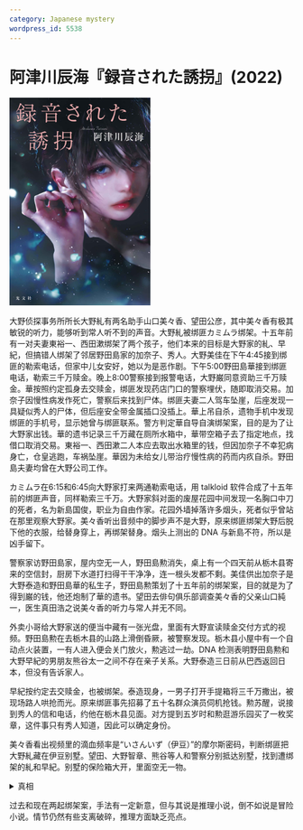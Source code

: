 ```yaml
---
category: Japanese mystery
wordpress_id: 5538
---
```


# 阿津川辰海『録音された誘拐』(2022)

<img src=images/2022_cover.jpg width=250/>

大野侦探事务所所长大野糺有两名助手山口美々香、望田公彦，其中美々香有极其敏锐的听力，能够听到常人听不到的声音。大野糺被绑匪カミムラ绑架。十五年前有一对夫妻東裕一、西田漱绑架了两个孩子，他们本来的目标是大野家的糺、早紀，但搞错人绑架了邻居野田島家的加奈子、秀人。大野美佳在下午4:45接到绑匪的勒索电话，但家中儿女安好，她以为是恶作剧。下午5:00野田島華接到绑匪电话，勒索三千万赎金。晚上8:00警察接到报警电话，大野巌同意资助三千万赎金。華按照约定孤身去交赎金，绑匪发现药店门口的警察埋伏，随即取消交易。加奈子因慢性病发作死亡，警察后来找到尸体。绑匪夫妻二人驾车坠崖，后座发现一具疑似秀人的尸体，但后座安全带金属插口没插上。華上吊自杀，遗物手机中发现绑匪的手机号，显示她曾与绑匪联系。警方判定華自导自演绑架案，目的是为了让大野家出钱。華的遗书记录三千万藏在厕所水箱中，華带空箱子去了指定地点，找借口取消交易。東裕一、西田漱二人本应去取出水箱里的钱，但因加奈子不幸犯病身亡，仓皇逃跑，车祸坠崖。華因为未给女儿带治疗慢性病的药而内疚自杀。野田島夫妻均曾在大野公司工作。

カミムラ在6:15和6:45向大野家打来两通勒索电话，用 talkloid 软件合成了十五年前的绑匪声音，同样勒索三千万。大野家斜对面的废屋花园中间发现一名胸口中刀的死者，名为新島国俊，职业为自由作家。花园外墙掉落许多烟头，死者似乎曾站在那里观察大野家。美々香听出音频中的脚步声不是大野，原来绑匪绑架大野后脱下他的衣服，给替身穿上，再绑架替身。烟头上测出的 DNA 与新島不符，所以是凶手留下。

警察家访野田島家，屋内空无一人，野田島勲消失，桌上有一个四天前从栃木县寄来的空信封，厨房下水道打扫得干干净净，连一根头发都不剩。美佳供出加奈子是大野泰造和野田島華的私生子，野田島勲策划了十五年前的绑架案，目的就是为了得到巌的钱，他还炮制了華的遗书。望田去俳句俱乐部调查美々香的父亲山口純一，医生真田浩之说美々香的听力与常人并无不同。

外卖小哥给大野家送的便当中藏有一张光盘，里面有大野宣读赎金交付方式的视频。野田島勲在去栃木县的山路上滑倒昏厥，被警察发现。栃木县小屋中有一个自动点火装置，一有人进入便会关门放火，勲逃过一劫。DNA 检测表明野田島勲和大野早紀的男朋友熊谷太一之间不存在亲子关系。大野泰造三日前从巴西返回日本，但没有告诉家人。

早紀按约定去交赎金，也被绑架。泰造现身，一男子打开手提箱将三千万撒出，被现场路人哄抢而光。原来绑匪事先招募了五十名群众演员伺机抢钱。勲苏醒，说接到秀人的信和电话，约他在栃木县见面。对方提到五岁时和勲逛游乐园买了一枚奖章，这件事只有秀人知道，因此可以确定身份。

美々香看出视频里的滴血频率是“いさんいず（伊豆）”的摩尔斯密码，判断绑匪把大野糺藏在伊豆别墅。望田、大野智章、熊谷等人和警察分别抵达别墅，找到遭绑架的糺和早紀。别墅的保险箱大开，里面空无一物。

<details><summary>真相</summary>
地上有烟头却没有烟灰，所以是有人拿了绑匪的烟头丢在地上栽赃，谋杀案凶手另有其人。熊谷=秀人，他在车祸中坠崖生还，归来报仇。熊谷支走野田島勲后潜入其家中打扫，留下假的毛发，所以 DNA 匹配没有显示亲子关系。熊谷从野田島家出来的时候被新島国俊看到，所以杀死新島灭口，并丢下烟头栽赃カミムラ。カミムラ习惯抽完烟之后把过滤嘴对折，与现场的烟头相同，但这其实是カミムラ故意给手下サン看的习惯，因为大野糺告诉カミムラ，美々香手里有秀人和サン背叛他的证据，说服カミムラ与自己交易。カミムラ录制了两份大野糺的视频，一次宣读赎金交付方式，一次小声留下线索，第一次的声音合成到第二次的视频上，第二次录制的时候サン不在。美々香突发性耳聋，通过读唇术读出了大野糺在录像中的线索。
</details>

过去和现在两起绑架案，手法有一定新意，但与其说是推理小说，倒不如说是冒险小说。情节仍然有些支离破碎，推理方面缺乏亮点。